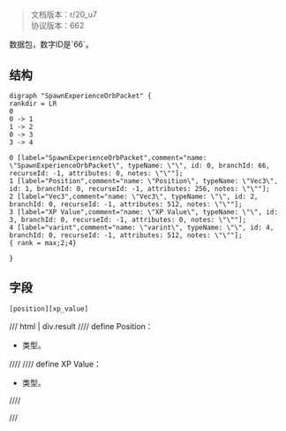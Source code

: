 # <!-- md:samp SpawnExperienceOrbPacket -->

> 文档版本：r/20_u7<br/>协议版本：662

<!-- md:samp SpawnExperienceOrbPacket -->数据包，数字ID是`66`。

## 结构

```viz
digraph "SpawnExperienceOrbPacket" {
rankdir = LR
0
0 -> 1
1 -> 2
0 -> 3
3 -> 4

0 [label="SpawnExperienceOrbPacket",comment="name: \"SpawnExperienceOrbPacket\", typeName: \"\", id: 0, branchId: 66, recurseId: -1, attributes: 0, notes: \"\""];
1 [label="Position",comment="name: \"Position\", typeName: \"Vec3\", id: 1, branchId: 0, recurseId: -1, attributes: 256, notes: \"\""];
2 [label="Vec3",comment="name: \"Vec3\", typeName: \"\", id: 2, branchId: 0, recurseId: -1, attributes: 512, notes: \"\""];
3 [label="XP Value",comment="name: \"XP Value\", typeName: \"\", id: 3, branchId: 0, recurseId: -1, attributes: 0, notes: \"\""];
4 [label="varint",comment="name: \"varint\", typeName: \"\", id: 4, branchId: 0, recurseId: -1, attributes: 512, notes: \"\""];
{ rank = max;2;4}

}

```

## 字段

```title='SpawnExperienceOrbPacket'
[position][xp_value]
```

/// html | div.result
//// define
Position：[<!-- md:samp Vec3 -->](../types/vec3.md)

- <!-- md:samp Vec3 -->类型。


////
//// define
XP Value：<!-- md:samp varint -->

- <!-- md:samp varint -->类型。


////

///

